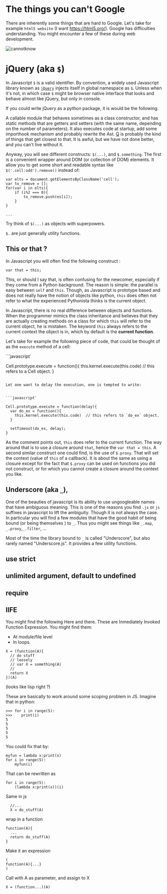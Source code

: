 # The things you can't Google

There are inherently some things that are hard to Google.
Let's take for example `html5 website` (I want https://html5.org/). Google has difficulties understanding. You might encounter a few of these during web development.

![cannotknow](cannotknot.jpg)


# jQuery (aka `$`)

In Javascript `$` is a valid identifier. By convention, a widely used Javascript library known as [`jQuery`](jquery.org) injects itself in global namespace as `$`. Unless when it's not, in which case `$` might be browser native interface that looks and behave almost like jQuery, but only in console.

If you could write jQuery as a python package, it is would be the following.

A callable module that behaves sometimes as a class constructor, and has static methods that are getters and setters (with the same name, depending on the number of parameters). It also executes code at startup, add some importhook mechanism and probably rewrite the Ast.
[Q](https://pypi.python.org/pypi/q) is probably the kind of things that get closest to that. It is awful, but we have not done better, and you can't live without it.

Anyway, you will see different constructs: `$(...)`, and `$.something`. The first is a convenient wrapper around DOM (or collection of DOM) elements. It allow you to get some short and readable syntax like `$('.cell:odd').remove()` instead of:

```
var elts = document.getElementsByClassName('cell');
var to_remove = [];
for(var i in elts){
    if (i%2 === 0){
        to_remove.push(es[i]);
    }
}

...

```

Try think of `$(...)` as objects with superpowers.


`$.` are just generally utility functions.


## This or that ?

In Javascript you will often find the following construct :

```
var that = this;
```

This, or should I say that, is often confusing for the newcomer, especially if they come from a Python background. The reason is simple: the parallel is easy between `self` and `this`. Though, as Javascript is prototype based and does not really have the notion of objects like python, `this` does often not refer to what the experienced Pythonista thinks is the current object.

In Javascript, there is no real difference between objects and functions. When the programmer mimics the class inheritance and believes that they are actually creating methods on a class for which `this` will refer to the current object, he is mistaken. The keyword `this` always refers to the current context the object is in, which by default is the **current function**.

Let's take for example the following piece of code, that could be thought of as the `execute` method of a cell:

```javascript`

Cell.prototype.execute = function(){
  this.kernel.execute(this.code)  // this refers to a Cell object.
}
```

Let one want to delay the execution, one is tempted to write:


```javascript`

Cell.prototype.execute = function(delay){
  var do_ex = function(){
    this.kernel.execute(this.code)  // this refers to `do_ex` object.
  }

  setTimeout(do_ex, delay);
}
```

As the comment points out, `this` does refer to the current function. The way around that is to use a closure around `that`, hence the `var that = this`.
A second similar construct one could find, is the use of `$.proxy`. That will set the context (value of `this` of a callback). It is about the same as using a closure except for the fact that `$.proxy` can be used on functions you did not construct, or for which you cannot create a closure around the context you like.

## Underscore (aka `_`),

One of the beauties of javascript is its ability to use ungoogleable names that have ambiguous meaning. This is one of the reasons you find `.js` or `js` suffixes in javascript to lift the ambiguity. Though it is not always the case. In particular you will find a few modules that have the good habit of being bound (or being themselves ) to `_`. Thus you might see things like `_.map`, `_.proxy`,`_.filter`, ...

Most of the time the library bound to `_` is called "Underscore", but also rarely named "Underscore.js". It provides a few utility functions.

## use strict

## unlimited argument, default to undefined

## require

## IIFE

You might find the following Here and there. These are Inmediately Invoked Function Expression. You might find them:

 - At module/file level
 - In loops.

```
X = (function(A){
  // do stuff
  // loosely
  // var X = something(A)
  //
  return X
})(A)
```

(looks like lisp right ?)

These are basically to work around some scoping problem in JS. Imagine that in python:

```
>>> for i in range(5):
>>>    print(i)
5
5
5
5
5
```

You could fix that by:
```
myfun = lambda x:print(x)
for i in range(5):
    myfun(i)
```
That can be rewritten as

```
for i in range(5):
    (lambda x:print(x))(i)
```

Same in js

```
  //...
  X = do_stuff(A)
```

wrap in a function

```
function(A){
  ...
  return do_stuff(A)
}
```
Make it an expression

```
(
function(A){...}
)
```

Call with A as parameter, and assign to X

```
X = (function...)(A)
```
